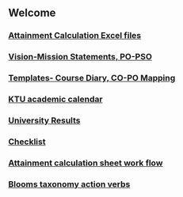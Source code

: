 
## Welcome 

### <a href="excel">Attainment Calculation Excel files</a>

### <a href="vision">Vision-Mission Statements, PO-PSO</a>

### <a href="diary">Templates- Course Diary, CO-PO Mapping</a>

### <a href="calendar">KTU academic calendar</a>

### <a href="https://drive.google.com/drive/folders/1uARZsoXEnLxKTklku_Y6gZeKB8piTzKb">University Results</a>

### <a href="checklist">Checklist</a>

### <a href="excel_workflow">Attainment calculation sheet work flow</a>

### <a href="blooms">Blooms taxonomy action verbs</a>

